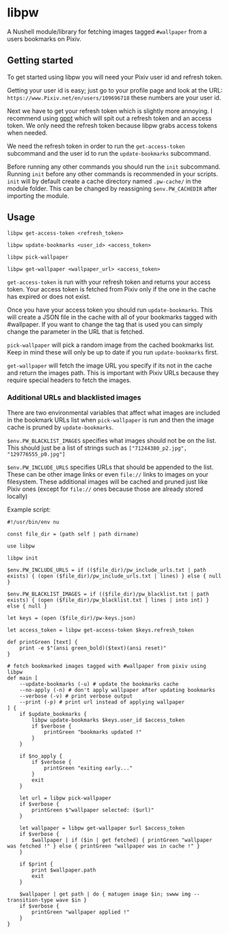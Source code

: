 # libpw

A Nushell module/library for fetching images tagged `#wallpaper` from a users bookmarks on Pixiv.

## Getting started
To get started using libpw you will need your Pixiv user id and refresh token. 

Getting your user id is easy; just go to your profile page and look at the URL: `https://www.Pixiv.net/en/users/109696718` these numbers are your user id.

Next we have to get your refresh token which is slightly more annoying. I recommend using [gppt](https://github.com/eggplants/get-Pixivpy-token) which will spit out a refresh token and an access token. We only need the refresh token because libpw grabs access tokens when needed.

We need the refresh token in order to run the `get-access-token` subcommand and the user id to run the `update-bookmarks` subcommand.

Before running any other commands you should run the `init` subcommand. Running `init` before any other commands is recommended in your scripts. `init` will by default create a cache directory named `.pw-cache/` in the module folder. This can be changed by reassigning `$env.PW_CACHEDIR` after importing the module.

## Usage

```nushell
libpw get-access-token <refresh_token>

libpw update-bookmarks <user_id> <access_token>

libpw pick-wallpaper

libpw get-wallpaper <wallpaper_url> <access_token>
```

`get-access-token` is run with your refresh token and returns your access token. Your access token is fetched from Pixiv only if the one in the cache has expired or does not exist.

Once you have your access token you should run `update-bookmarks`. This will create a JSON file in the cache with all of your bookmarks tagged with #wallpaper. If you want to change the tag that is used you can simply change the parameter in the URL that is fetched.

`pick-wallpaper` will pick a random image from the cached bookmarks list. Keep in mind these will only be up to date if you run `update-bookmarks` first.

`get-wallpaper` will fetch the image URL you specify if its not in the cache and return the images path. This is important with Pixiv URLs because they require special headers to fetch the images.

### Additional URLs and blacklisted images
There are two environmental variables that affect what images are included in the bookmark URLs list when `pick-wallpaper` is run and then the image cache is pruned by `update-bookmarks`.

`$env.PW_BLACKLIST_IMAGES` specifies what images should not be on the list. This should just be a list of strings such as `["71244380_p2.jpg", "129776555_p0.jpg"]`

`$env.PW_INCLUDE_URLS` specifies URLs that should be appended to the list. These can be other image links or even `file://` links to images on your filesystem. These additional images will be cached and pruned just like Pixiv ones (except for `file://` ones because those are already stored locally)

Example script:
```nushell
#!/usr/bin/env nu

const file_dir = (path self | path dirname)

use libpw

libpw init

$env.PW_INCLUDE_URLS = if (($file_dir)/pw_include_urls.txt | path exists) { (open ($file_dir)/pw_include_urls.txt | lines) } else { null }

$env.PW_BLACKLIST_IMAGES = if (($file_dir)/pw_blacklist.txt | path exists) { (open ($file_dir)/pw_blacklist.txt | lines | into int) } else { null }

let keys = (open ($file_dir)/pw-keys.json)

let access_token = libpw get-access-token $keys.refresh_token

def printGreen [text] {
    print -e $"(ansi green_bold)($text)(ansi reset)"
}

# fetch bookmarked images tagged with #wallpaper from pixiv using libpw
def main [
    --update-bookmarks (-u) # update the bookmarks cache
    --no-apply (-n) # don't apply wallpaper after updating bookmarks
    --verbose (-v) # print verbose output
    --print (-p) # print url instead of applying wallpaper
] {
    if $update_bookmarks {
        libpw update-bookmarks $keys.user_id $access_token
        if $verbose {
            printGreen "bookmarks updated !"
        }
    }

    if $no_apply {
        if $verbose {
            printGreen "exiting early..."
        }
        exit
    }

    let url = libpw pick-wallpaper
    if $verbose {
        printGreen $"wallpaper selected: ($url)"
    }

    let wallpaper = libpw get-wallpaper $url $access_token
    if $verbose {
        $wallpaper | if ($in | get fetched) { printGreen "wallpaper was fetched !" } else { printGreen "wallpaper was in cache !" }
    }

    if $print {
        print $wallpaper.path
        exit
    }

    $wallpaper | get path | do { matugen image $in; swww img --transition-type wave $in }
    if $verbose {
        printGreen "wallpaper applied !"
    }
}
```
